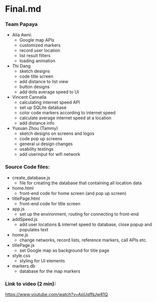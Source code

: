 # Final.md
### Team Papaya
- Alia Awni:
	- Google map APIs
	- customized markers
	- record user location
	- list result filters
	- loading animation
- Thi Dang
	- sketch designs
	- code title screen
	- add distance to list view
	- button designs
	- add dots average speed to UI
- Vincent Cannalla
	- calculating internet speed API
	- set up SQLite database
	- color code markers according to internet speed
	- calculate average internet speed at a location
	- add distance info
- Yuxuan Zhou (Tammy)
	- sketch designs on screens and logos
	- code pop up screens
	- general ui design changes
	- usability testings
 	- add userinput for wifi network

### Source Code files:
- create_database.js
	- file for creating the database that containing all location data
- home.html
	- front-end code for home screen (and pop up screen)
- titlePage.html
	- front-end code for title screen
- app.js
	- set up the environment, routing for connecting to front-end
- addSpeed.js
	- add user locations & internet speed to database, close popup and populates text
- home.js
	- change networks, record lists, reference markers, call APIs etc.
- titlePage.js
	- set Google map as background for title page
- style.css
	- styling for UI elements
- markers.db
	- database for the map markers

### Link to video (2 min):
https://www.youtube.com/watch?v=ApUqfNJw81Q
